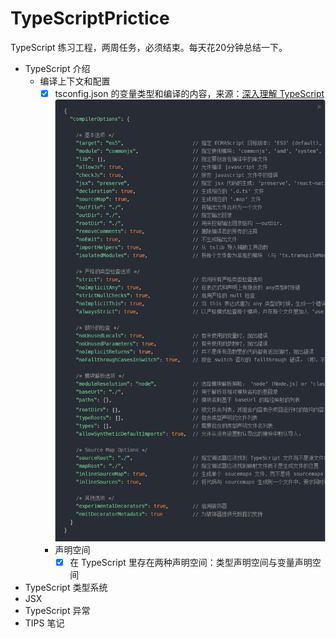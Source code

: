 # TypeScriptPrictice
TypeScript 练习工程，两周任务，必须结束。每天花20分钟总结一下。
- TypeScript 介绍
    - 编译上下文和配置
        - [x] tsconfig.json 的变量类型和编译的内容，来源：[深入理解 TypeScript](https://jkchao.github.io/typescript-book-chinese/project/compilationContext.html#%E7%BC%96%E8%AF%91%E9%80%89%E9%A1%B9 "深入理解TypeScript")
    ![avatar](./DocResource/config.png)
        - 声明空间
            - [x] 在 TypeScript 里存在两种声明空间：类型声明空间与变量声明空间

- TypeScript 类型系统
- JSX
- TypeScript 异常
- TIPS 笔记
